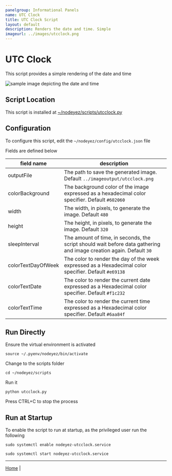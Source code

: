 ```yaml
---
panelgroup: Informational Panels
name: UTC Clock
title: UTC Clock Script
layout: default
description: Renders the date and time. Simple
imageurl: ../images/utcclock.png
---
```


# UTC Clock

This script provides a simple rendering of the date and time

![sample image depicting the date and time](../images/utcclock.png)

## Script Location
This script is installed at
[~/nodeyez/scripts/utcclock.py](../scripts/utcclock.py)

## Configuration

To configure this script, edit the `~/nodeyez/config/utcclock.json` file

Fields are defined below

| field name | description |
| --- | --- |
| outputFile | The path to save the generated image. Default `../imageoutput/utcclock.png` |
| colorBackground | The background color of the image expressed as a hexadecimal color specifier. Default `#602060` |
| width | The width, in pixels, to generate the image. Default `480` |
| height | The height, in pixels, to generate the image. Default `320` |
| sleepInterval | The amount of time, in seconds, the script should wait before data gathering and image creation again. Default `30` |
| colorTextDayOfWeek | The color to render the day of the week expressed as a Hexadecimal color specifier. Default `#e69138` |
| colorTextDate | The color to render the current date expressed as a Hexadecimal color specifier. Default `#f1c232` |
| colorTextTime | The color to render the current time expressed as a Hexadecimal color specifier. Default `#6aa84f` |

## Run Directly

Ensure the virtual environment is activated
```shell
source ~/.pyenv/nodeyez/bin/activate
```

Change to the scripts folder
```shell
cd ~/nodeyez/scripts
```

Run it
```shell
python utcclock.py
```

Press CTRL+C to stop the process

## Run at Startup

To enable the script to run at startup, as the privileged user run the following

```shell
sudo systemctl enable nodeyez-utcclock.service

sudo systemctl start nodeyez-utcclock.service
```

---

[Home](../) | 